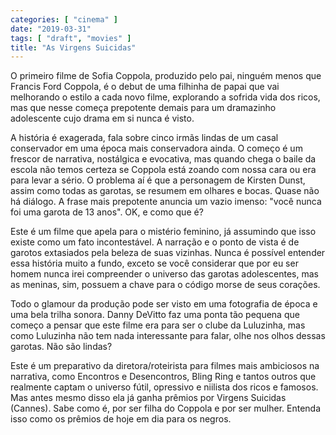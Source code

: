 ```yaml
---
categories: [ "cinema" ]
date: "2019-03-31"
tags: [ "draft", "movies" ]
title: "As Virgens Suicidas"
---
```

O primeiro filme de Sofia Coppola, produzido pelo pai, ninguém menos
que Francis Ford Coppola, é o debut de uma filhinha de papai que
vai melhorando o estilo a cada novo filme, explorando a sofrida vida
dos ricos, mas que nesse começa prepotente demais para um dramazinho
adolescente cujo drama em si nunca é visto.

A história é exagerada, fala sobre cinco irmãs lindas de um casal
conservador em uma época mais conservadora ainda. O começo é um
frescor de narrativa, nostálgica e evocativa, mas quando chega o baile
da escola não temos certeza se Coppola está zoando com nossa cara ou
era para levar a sério. O problema aí é que a personagem de Kirsten
Dunst, assim como todas as garotas, se resumem em olhares e bocas. Quase
não há diálogo. A frase mais prepotente anuncia um vazio imenso:
"você nunca foi uma garota de 13 anos". OK, e como que é?

Este é um filme que apela para o mistério feminino, já assumindo
que isso existe como um fato incontestável. A narração e o ponto
de vista é de garotos extasiados pela beleza de suas vizinhas. Nunca
é possível entender essa história muito a fundo, exceto se você
considerar que por eu ser homem nunca irei compreender o universo das
garotas adolescentes, mas as meninas, sim, possuem a chave para o código
morse de seus corações.

Todo o glamour da produção pode ser visto em uma fotografia de época
e uma bela trilha sonora. Danny DeVitto faz uma ponta tão pequena que
começo a pensar que este filme era para ser o clube da Luluzinha, mas
como Luluzinha não tem nada interessante para falar, olhe nos olhos
dessas garotas. Não são lindas?

Este é um preparativo da diretora/roteirista para filmes mais ambiciosos
na narrativa, como Encontros e Desencontros, Bling Ring e tantos outros
que realmente captam o universo fútil, opressivo e niilista dos ricos e
famosos. Mas antes mesmo disso ela já ganha prêmios por Virgens Suicidas
(Cannes). Sabe como é, por ser filha do Coppola e por ser mulher. Entenda
isso como os prêmios de hoje em dia para os negros.

